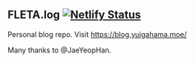 ## FLETA.log [![Netlify Status](https://api.netlify.com/api/v1/badges/65b57e21-9181-498f-975d-3ff5df8e9091/deploy-status)](https://app.netlify.com/sites/fleta/deploys)

Personal blog repo. Visit https://blog.yuigahama.moe/

Many thanks to @JaeYeopHan.  